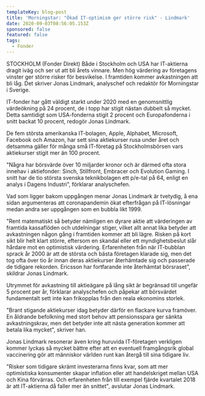 ```yaml
---
templateKey: blog-post
title: 'Morningstar: "Ökad IT-optimism ger större risk" - Lindmark'
date: 2020-09-03T08:56:05.153Z
sponsored: false
featured: false
tags:
  - Fonder
---
```

STOCKHOLM (Fonder Direkt) Både i Stockholm och USA har IT-aktierna dragit iväg och ser ut att bli årets vinnare. Men hög värdering av företagens vinster ger större risker för besvikelse. I framtiden kommer avkastningen att bli låg. Det skriver Jonas Lindmark, analyschef och redaktör för Morningstar i Sverige.

IT-fonder har gått väldigt starkt under 2020 med en genomsnittlig värdeökning på 24 procent, de i topp har stigit nästan dubbelt så mycket. Detta samtidigt som USA-fonderna stigit 2 procent och Europafonderna i snitt backat 10 procent, redogör Jonas Lindmark.

De fem största amerikanska IT-bolagen, Apple, Alphabet, Microsoft, Facebook och Amazon, har sett sina aktiekurser rusa under året och detsamma gäller för många små IT-företag på Stockholmsbörsen vars aktiekurser stigit mer än 100 procent.

"Några har börsvärde över 10 miljarder kronor och är därmed ofta stora innehav i aktiefonder: Sinch, Stillfront, Embracer och Evolution Gaming. I snitt har de tio största svenska teknikbolagen ett p/e-tal på 64, enligt en analys i Dagens Industri", förklarar analyschefen.

Vad som ligger bakom uppgången menar Jonas Lindmark är tvetydig, å ena sidan argumenteras att coronapandemin ökat efterfrågan på IT-lösningar medan andra ser uppgången som en bubbla likt 1999.

"Rent matematiskt så betyder nämligen en dyrare aktie att värderingen av framtida kassaflöden och utdelningar stiger, vilket allt annat lika betyder att avkastningen någon gång i framtiden kommer att bli lägre. Risken på kort sikt blir helt klart större, eftersom en skandal eller ett myndighetsbeslut slår hårdare mot en optimistisk värdering. Erfarenheten från när IT-bubblan sprack år 2000 är att de största och bästa företagen klarade sig, men det tog ofta över tio år innan deras aktiekurser återhämtade sig och passerade de tidigare rekorden. Ericsson har fortfarande inte återhämtat börsraset", skildrar Jonas Lindmark.

Utrymmet för avkastning till aktieägare på lång sikt är begränsad till ungefär 5 procent per år, förklarar analyschefen och påpekar att börsvärdet fundamentalt sett inte kan frikopplas från den reala ekonomins storlek.

"Brant stigande aktiekurser idag betyder därför en flackare kurva framöver. En åldrande befolkning med stort behov att pensionsspara ger sänkta avkastningskrav, men det betyder inte att nästa generation kommer att betala lika mycket", skriver han.

Jonas Lindmark resonerar även kring huruvida IT-företagen verkligen kommer lyckas så mycket bättre efter att en eventuell framgångsrik global vaccinering gör att människor världen runt kan återgå till sina tidigare liv.

"Risker som tidigare skrämt investerarna finns kvar, som att mer optimistiska konsumenter skapar inflation eller att handelskriget mellan USA och Kina förvärras. Och erfarenheten från till exempel fjärde kvartalet 2018 är att IT-aktierna då faller mer än snittet", avslutar Jonas Lindmark.